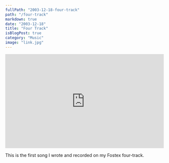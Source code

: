 ```yaml
---
fullPath: "2003-12-18-four-track"
path: "/four-track"
markdown: true
date: "2003-12-18"
title: "Four Track"
isBlogPost: true
category: "Music"
image: "link.jpg"
---
```


<iframe width="100%" height="300" scrolling="no" frameborder="no" src="https://w.soundcloud.com/player/?url=https%3A//api.soundcloud.com/tracks/341989983&amp;color=%2300cc11&amp;auto_play=false&amp;hide_related=false&amp;show_comments=true&amp;show_user=true&amp;show_reposts=false&amp;visual=true"></iframe>

This is the first song I wrote and recorded on my Fostex four-track.